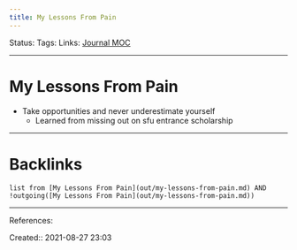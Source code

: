```yaml
---
title: My Lessons From Pain
---
```

Status: 
Tags: 
Links: [Journal MOC](out/journal-moc.md)
___
# My Lessons From Pain
- Take opportunities and never underestimate yourself
	- Learned from missing out on sfu entrance scholarship
___
# Backlinks
```dataview
list from [My Lessons From Pain](out/my-lessons-from-pain.md) AND !outgoing([My Lessons From Pain](out/my-lessons-from-pain.md))
```
___
References:

Created:: 2021-08-27 23:03

